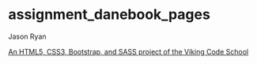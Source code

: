 # assignment_danebook_pages

Jason Ryan

[An HTML5, CSS3, Bootstrap, and SASS project of the Viking Code School](http://www.vikingcodeschool.com)
